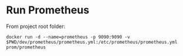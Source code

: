 # Run Prometheus

From project root folder:
````shell
docker run -d --name=prometheus -p 9090:9090 -v $PWD/dev/prometheus/prometheus.yml:/etc/prometheus/prometheus.yml prom/prometheus 
````